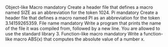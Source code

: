 Object-like Macro mandatory Create a header file that defines a macro named SIZE as an abbreviation for the token 1024.
Pi mandatory Create a header file that defines a macro named PI as an abbreviation for the token 3.14159265359.
File name mandatory Write a program that prints the name of the file it was compiled from, followed by a new line.
You are allowed to use the standard library 3. Function-like macro mandatory Write a function-like macro ABS(x) that computes the absolute value of a number x.
